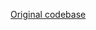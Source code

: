 [Original codebase](https://github.com/sacha-l/substrate-hacking/edit/upgradable-permissioned-net/README.md)

